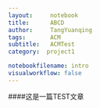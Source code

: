 ```yaml
---
layout:     notebook
title:      ABCD
author:     TangYuanqing
tags: 		ACM
subtitle:   ACMTest
category:  project1

notebookfilename: intro
visualworkflow: false
---
```


####这是一篇TEST文章
